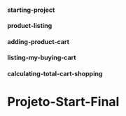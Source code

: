 #### starting-project
#### product-listing
#### adding-product-cart
#### listing-my-buying-cart
#### calculating-total-cart-shopping
# Projeto-Start-Final
